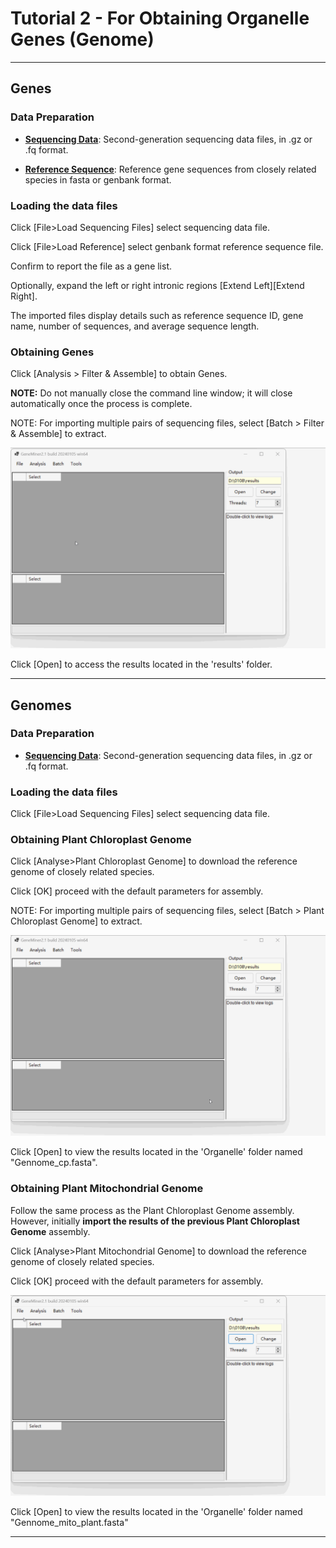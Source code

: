 # Tutorial 2 - For Obtaining Organelle Genes (Genome)

---
## Genes


### Data Preparation


- **[Sequencing Data](DATA/PLANT/GENE/)**: Second-generation sequencing data files, in .gz or .fq format.

- **[Reference Sequence](DATA/ref/OK166971.gb)**: Reference gene sequences from closely related species in fasta or genbank format.

### Loading the data files

Click [File>Load Sequencing Files] select sequencing data file.


Click [File>Load Reference] select  genbank format reference sequence file. 

Confirm to report the file as a gene list.

Optionally, expand the left or right intronic regions [Extend Left][Extend Right].

The imported files display details such as reference sequence ID, gene name, number of sequences, and average sequence length.


### Obtaining Genes
Click [Analysis > Filter & Assemble] to obtain Genes.

**NOTE:** Do not manually close the command line window; it will close automatically once the process is complete.

NOTE: For importing multiple pairs of sequencing files, select [Batch > Filter & Assemble] to extract.


![](gif/GENOME_GENE2.gif)


Click [Open] to access the  results located in the 'results' folder.

---

## Genomes


### Data Preparation


- **[Sequencing Data](DATA/PLANT/GENOME/)**: Second-generation sequencing data files, in .gz or .fq format.

### Loading the data files


Click [File>Load Sequencing Files] select sequencing data file.


### Obtaining Plant Chloroplast Genome


Click [Analyse>Plant Chloroplast Genome] to download the reference genome of closely related species.

Click [OK] proceed with the default parameters for assembly.


NOTE: For importing multiple pairs of sequencing files, select [Batch > Plant Chloroplast Genome] to extract.


![](gif/GENOME2.gif)


Click [Open] to view the  results located in the 'Organelle' folder named "Gennome_cp.fasta".




### Obtaining Plant Mitochondrial Genome


Follow the same process as the Plant Chloroplast Genome assembly. However, initially **import the results of the previous Plant Chloroplast Genome** assembly.

Click [Analyse>Plant Mitochondrial Genome] to download the reference genome of closely related species.

Click [OK] proceed with the default parameters for assembly.


![](gif/GENOME_MITO.gif)


Click [Open] to view the  results located in the 'Organelle' folder named "Gennome_mito_plant.fasta"




---
